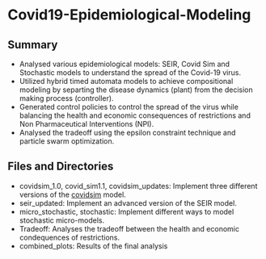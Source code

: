 # Covid19-Epidemiological-Modeling

## Summary
- Analysed various epidemiological models: SEIR, Covid Sim and Stochastic models to understand the spread of the Covid-19 virus. 
- Utilized hybrid timed automata models to achieve compositional modeling by separting the disease dynamics (plant) from the decision making process (controller). 
- Generated control policies to control the spread of the virus while balancing the health and economic consequences of restrictions and Non Pharmaceutical Interventions (NPI). 
- Analysed the tradeoff using the epsilon constraint technique and particle swarm optimization. 

## Files and Directories
- covidsim_1.0, covid_sim1.1, covidsim_updates: Implement three different versions of the [covidsim](http://covidsim.eu/) model. 
- seir_updated: Implement an advanced version of the SEIR model. 
- micro_stochastic, stochastic: Implement different ways to model stochastic micro-models. 
- Tradeoff: Analyses the tradeoff between the health and economic condequences of restrictions. 
- combined_plots: Results of the final analysis
